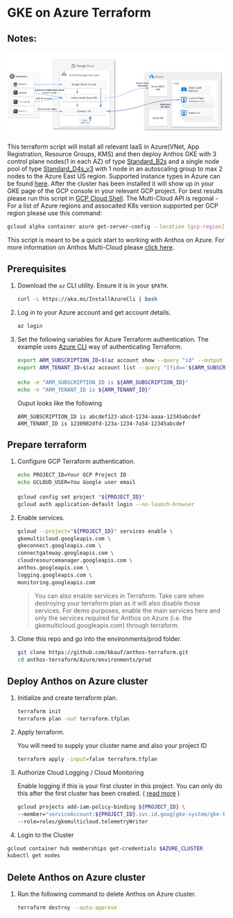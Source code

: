 # GKE on Azure Terraform

## Notes:
![Anthos Multi-Cloud](Anthos-Multi-Azure.png)

This terraform script will install all relevant IaaS in Azure(VNet, App Registration, Resource Groups, KMS) and then deploy Anthos GKE with 3 control plane nodes(1 in each AZ) of type [Standard_B2s](https://docs.microsoft.com/en-us/azure/virtual-machines/sizes-b-series-burstable) and a single node pool of type [Standard_D4s_v3](https://docs.microsoft.com/en-us/azure/virtual-machines/dv3-dsv3-series)  with 1 node in an autoscaling group to max 2 nodes to the Azure East US region. Supported instance types in Azure can be found [here](https://cloud.google.com/anthos/clusters/docs/multi-cloud/azure/reference/supported-vms).  After the cluster has been installed it will show up in your GKE page of the GCP console in your relevant GCP project. For best results please run this script in [GCP Cloud Shell](https://cloud.google.com/shell/docs/using-cloud-shelll). The Multi-Cloud API is regonal - For a list of Azure regions and assocaited K8s version supported per GCP region please use this command:

```bash
gcloud alpha container azure get-server-config --location [gcp-region]
```

 This script is meant to be a quick start to working with Anthos on Azure. For more information on Anthos Multi-Cloud please [click here](https://cloud.google.com/anthos/clusters/docs/multi-cloud/).

## Prerequisites

1. Download the `az` CLI utility. Ensure it is in your `$PATH`.

   ```bash
   curl -L https://aka.ms/InstallAzureCli | bash
   ```

1. Log in to your Azure account and get account details.

   ```bash
   az login
   ```

1. Set the following variables for Azure Terraform authentication. The example uses [Azure CLI](https://registry.terraform.io/providers/hashicorp/azurerm/latest/docs/guides/azure_cli) way of authenticating Terraform.

   ```bash
   export ARM_SUBSCRIPTION_ID=$(az account show --query "id" --output tsv)
   export ARM_TENANT_ID=$(az account list --query "[?id=='${ARM_SUBSCRIPTION_ID}'].{tenantId:tenantId}" --output tsv)

   echo -e "ARM_SUBSCRIPTION_ID is ${ARM_SUBSCRIPTION_ID}"
   echo -e "ARM_TENANT_ID is ${ARM_TENANT_ID}"
   ```

   Ouput looks like the following

   ```
   ARM_SUBSCRIPTION_ID is abcdef123-abcd-1234-aaaa-12345abcdef
   ARM_TENANT_ID is 1230982dfd-123a-1234-7a54-12345abcdef
   ```

## Prepare terraform

1. Configure GCP Terraform authentication.

   ```bash
   echo PROJECT_ID=Your GCP Project ID
   echo GCLOUD_USER=You Google user email

   gcloud config set project "${PROJECT_ID}"
   gcloud auth application-default login --no-launch-browser
   ```

1. Enable services.

   ```bash
   gcloud --project="${PROJECT_ID}" services enable \
   gkemulticloud.googleapis.com \
   gkeconnect.googleapis.com \
   connectgateway.googleapis.com \
   cloudresourcemanager.googleapis.com \
   anthos.googleapis.com \
   logging.googleapis.com \
   monitoring.googleapis.com
   ```

   > You can also enable services in Terraform. Take care when destroying your terraform plan as it will also disable those services. For demo purposes, enable the main services here and only the services required for Anthos on Azure (i.e. the gkemulticloud.googleapis.com) through terraform.

1. Clone this repo and go into the environments/prod folder.

   ```bash
   git clone https://github.com/bkauf/anthos-terraform.git
   cd anthos-terraform/Azure/environments/prod
   ```

## Deploy Anthos on Azure cluster

1. Initialize and create terraform plan.

   ```bash
   terraform init
   terraform plan -out terraform.tfplan
   ```

1. Apply terraform.

   You will need to supply your cluster name and also your project ID

   ```bash
   terraform apply -input=false terraform.tfplan
   ```
1. Authorize Cloud Logging / Cloud Monitoring

   Enable logging if this is your first cluster in this project. You can only do this after the first cluster has been created. 
   ( [read more](https://cloud.google.com/anthos/clusters/docs/multi-cloud/aws/how-to/create-cluster#telemetry-agent-auth) )

   ``` bash
   gcloud projects add-iam-policy-binding ${PROJECT_ID} \
   --member="serviceAccount:${PROJECT_ID}.svc.id.goog[gke-system/gke-telemetry-agent]" \
   --role=roles/gkemulticloud.telemetryWriter
   ```
   
 1. Login to the Cluster

   ```bash
   gcloud container hub memberships get-credentials $AZURE_CLUSTER
   kubectl get nodes
   ```

## Delete Anthos on Azure cluster

1. Run the following command to delete Anthos on Azure cluster.

   ```bash
   terraform destroy --auto-approve
   ```



